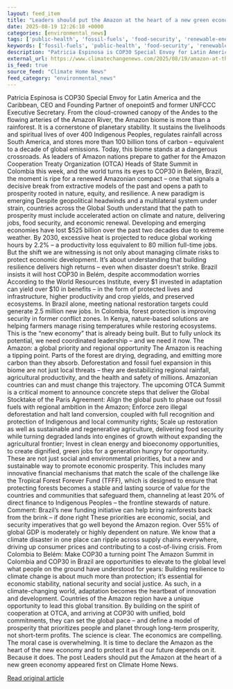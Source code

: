 ```yaml
---
layout: feed_item
title: "Leaders should put the Amazon at the heart of a new green economy"
date: 2025-08-19 12:26:18 +0000
categories: [environmental_news]
tags: ['public-health', 'fossil-fuels', 'food-security', 'renewable-energy', 'climate-policy', 'urgent', 'climate-health', 'emissions', 'rainforest', 'paris-agreement']
keywords: ['fossil-fuels', 'public-health', 'food-security', 'renewable-energy', 'climate-policy', 'leaders', 'amazon', 'should']
description: "Patricia Espinosa is COP30 Special Envoy for Latin America and the Caribbean, CEO and Founding Partner of onepoint5 and former UNFCCC Executive Secretary"
external_url: https://www.climatechangenews.com/2025/08/19/amazon-at-the-heart-of-a-new-green-economy/
is_feed: true
source_feed: "Climate Home News"
feed_category: "environmental_news"
---
```


Patricia Espinosa is COP30 Special Envoy for Latin America and the Caribbean, CEO and Founding Partner of onepoint5 and former UNFCCC Executive Secretary. From the cloud-crowned canopy of the Andes to the flowing arteries of the Amazon River, the Amazon biome is more than a rainforest. It is a cornerstone of planetary stability. It sustains the livelihoods and spiritual lives of over 400 Indigenous Peoples, regulates rainfall across South America, and stores more than 100 billion tons of carbon &#8211; equivalent to a decade of global emissions. Today, this biome stands at a dangerous crossroads. As leaders of Amazon nations prepare to gather for the Amazon Cooperation Treaty Organization (OTCA) Heads of State Summit in Colombia this week, and the world turns its eyes to COP30 in Belém, Brazil, the moment is ripe for a renewed Amazonian compact &#8211; one that signals a decisive break from extractive models of the past and opens a path to prosperity rooted in nature, equity, and resilience. A new paradigm is emerging Despite geopolitical headwinds and a multilateral system under strain, countries across the Global South understand that the path to prosperity must include accelerated action on climate and nature, delivering jobs, food security, and economic renewal. Developing and emerging economies have lost $525 billion over the past two decades due to extreme weather. By 2030, excessive heat is projected to reduce global working hours by 2.2% &#8211; a productivity loss equivalent to 80 million full-time jobs. But the shift we are witnessing is not only about managing climate risks to protect economic development. It’s about understanding that building resilience delivers high returns – even when disaster doesn’t strike. Brazil insists it will host COP30 in Belém, despite accommodation worries According to the World Resources Institute, every $1 invested in adaptation can yield over $10 in benefits &#8211; in the form of protected lives and infrastructure, higher productivity and crop yields, and preserved ecosystems. In Brazil alone, meeting national restoration targets could generate 2.5 million new jobs. In Colombia, forest protection is improving security in former conflict zones. In Kenya, nature-based solutions are helping farmers manage rising temperatures while restoring ecosystems. This is the “new economy” that is already being built. But to fully unlock its potential, we need coordinated leadership &#8211; and we need it now. The Amazon: a global priority and regional opportunity The Amazon is reaching a tipping point. Parts of the forest are drying, degrading, and emitting more carbon than they absorb. Deforestation and fossil fuel expansion in this biome are not just local threats &#8211; they are destabilizing regional rainfall, agricultural productivity, and the health and safety of millions. Amazonian countries can and must change this trajectory. The upcoming OTCA Summit is a critical moment to announce concrete steps that deliver the Global Stocktake of the Paris Agreement: Align the global push to phase out fossil fuels with regional ambition in the Amazon; Enforce zero illegal deforestation and halt land conversion, coupled with full recognition and protection of Indigenous and local community rights; Scale up restoration as well as sustainable and regenerative agriculture, delivering food security while turning degraded lands into engines of growth without expanding the agricultural frontier; Invest in clean energy and bioeconomy opportunities, to create dignified, green jobs for a generation hungry for opportunity. These are not just social and environmental priorities, but a new and sustainable way to promote economic prosperity. This includes many innovative financial mechanisms that match the scale of the challenge like the Tropical Forest Forever Fund (TFFF), which is designed to ensure that protecting forests becomes a stable and lasting source of value for the countries and communities that safeguard them, channeling at least 20% of direct finance to Indigenous Peoples &#8211; the frontline stewards of nature. Comment: Brazil’s new funding initiative can help bring rainforests back from the brink – if done right These priorities are economic, social, and security imperatives that go well beyond the Amazon region. Over 55% of global GDP is moderately or highly dependent on nature. We know that a climate disaster in one place can ripple across supply chains everywhere, driving up consumer prices and contributing to a cost-of-living crisis. From Colombia to Belém: Make COP30 a turning point The Amazon Summit in Colombia and COP30 in Brazil are opportunities to elevate to the global level what people on the ground have understood for years: Building resilience to climate change is about much more than protection; it’s essential for economic stability, national security and social justice. As such, in a climate-changing world, adaptation becomes the heartbeat of innovation and development. Countries of the Amazon region have a unique opportunity to lead this global transition. By building on the spirit of cooperation at OTCA, and arriving at COP30 with unified, bold commitments, they can set the global pace &#8211; and define a model of prosperity that prioritizes people and planet through long-term prosperity, not short-term profits. The science is clear. The economics are compelling. The moral case is overwhelming. It is time to declare the Amazon as the heart of the new economy and to protect it as if our future depends on it. Because it does. The post Leaders should put the Amazon at the heart of a new green economy appeared first on Climate Home News.

[Read original article](https://www.climatechangenews.com/2025/08/19/amazon-at-the-heart-of-a-new-green-economy/)
